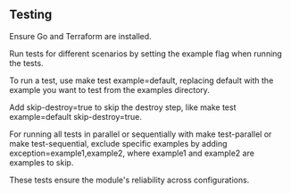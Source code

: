 ## Testing

Ensure Go and Terraform are installed.

Run tests for different scenarios by setting the example flag when running the tests.

To run a test, use make test example=default, replacing default with the example you want to test from the examples directory.

Add skip-destroy=true to skip the destroy step, like make test example=default skip-destroy=true.

For running all tests in parallel or sequentially with make test-parallel or make test-sequential, exclude specific examples by adding exception=example1,example2, where example1 and example2 are examples to skip.

These tests ensure the module's reliability across configurations.
